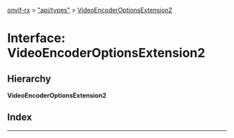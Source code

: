 [onvif-rx](../README.md) > ["api/types"](../modules/_api_types_.md) > [VideoEncoderOptionsExtension2](../interfaces/_api_types_.videoencoderoptionsextension2.md)

# Interface: VideoEncoderOptionsExtension2

## Hierarchy

**VideoEncoderOptionsExtension2**

## Index

---


